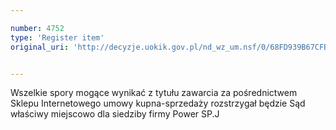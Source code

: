 ```yaml
---

number: 4752
type: 'Register item'
original_uri: 'http://decyzje.uokik.gov.pl/nd_wz_um.nsf/0/68FD939B67CFB964C1257B79002B70E2?OpenDocument'


---
```


Wszelkie spory mogące wynikać z tytułu zawarcia za pośrednictwem Sklepu Internetowego umowy kupna-sprzedaży rozstrzygał będzie Sąd właściwy miejscowo dla siedziby firmy Power SP.J
